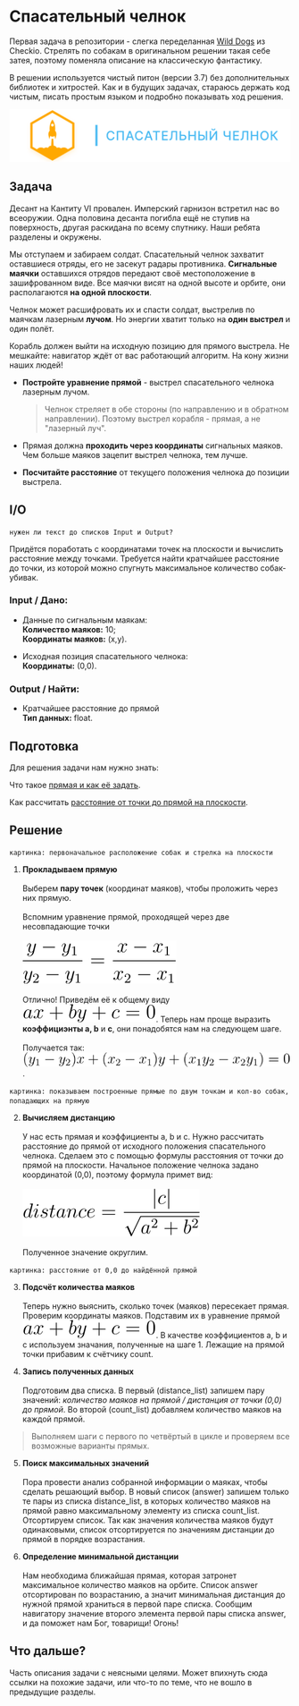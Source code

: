 # Спасательный челнок

Первая задача в репозитории - слегка переделанная [Wild Dogs](https://py.checkio.org/en/mission/wild-dogs/) из Checkio. Стрелять по собакам в оригинальном решении такая себе затея, поэтому поменяла описание на классическую фантастику.

В решении используется чистый питон (версии 3.7) без дополнительных библиотек и хитростей. Как и в будущих задачах, стараюсь держать код чистым, писать простым языком и подробно показывать ход решения.

![dse githubtasks cover rescueship](https://github.com/alyonkapetrova/apply_math/blob/master/wild_dogs/media/dse_githubtasks_cover_rescueship.svg)

## Задача

Десант на Кантиту VI провален. Имперский гарнизон встретил нас во всеоружии. Одна половина десанта погибла ещё не ступив на поверхность, другая раскидана по всему спутнику. Наши ребята разделены и окружены.

Мы отступаем и забираем солдат. Спасательный челнок захватит оставшиеся отряды, его не засекут радары противника. **Сигнальные маячки** оставшихся отрядов передают своё местоположение в зашифрованном виде. Все маячки висят на одной высоте и орбите, они располагаются **на одной плоскости**.

Челнок может расшифровать их и спасти солдат, выстрелив по маячкам лазерным **лучом**. Но энергии хватит только на **один выстрел** и один полёт.

Корабль должен выйти на исходную позицию для прямого выстрела. Не мешкайте: навигатор ждёт от вас работающий алгоритм. На кону жизни наших людей!

- **Постройте уравнение прямой** - выстрел спасательного челнока лазерным лучом.
  > Челнок стреляет в обе стороны (по направлению и в обратном направлении). Поэтому выстрел корабля - прямая, а не "лазерный луч".

- Прямая должна **проходить через координаты** сигнальных маяков. Чем больше маяков зацепит выстрел челнока, тем лучше.

- **Посчитайте расстояние** от текущего положения челнока до позиции выстрела.

## I/O

`нужен ли текст до списков Input и Output?`

Придётся поработать с координатами точек на плоскости и вычислить расстояние между точками. Требуется найти кратчайшее расстояние до точки, из которой можно спугнуть максимальное количество собак-убивак.

### Input / Дано:

- Данные по сигнальным маякам:
<br/>**Количество маяков:** 10;
<br/>**Координаты маяков:** (x,y).

- Исходная позиция спасательного челнока:
<br/>**Координаты:** (0,0).

### Output / Найти:

- Кратчайшее расстояние до прямой
<br/>**Тип данных:** float.

## Подготовка

Для решения задачи нам нужно знать:

Что такое [прямая и как её задать](https://ru.wikipedia.org/wiki/%D0%9F%D1%80%D1%8F%D0%BC%D0%B0%D1%8F).

Как рассчитать [расстояние от точки до прямой на плоскости](https://ru.wikipedia.org/wiki/%D0%A0%D0%B0%D1%81%D1%81%D1%82%D0%BE%D1%8F%D0%BD%D0%B8%D0%B5_%D0%BE%D1%82_%D1%82%D0%BE%D1%87%D0%BA%D0%B8_%D0%B4%D0%BE_%D0%BF%D1%80%D1%8F%D0%BC%D0%BE%D0%B9_%D0%BD%D0%B0_%D0%BF%D0%BB%D0%BE%D1%81%D0%BA%D0%BE%D1%81%D1%82%D0%B8).

## Решение

`картинка: первоначальное расположение собак и стрелка на плоскости`

1. __Прокладываем прямую__<br/>
<br/>Выберем __пару точек__ (координат маяков), чтобы проложить через них прямую.<br/>
<br/>Вспомним уравнение прямой, проходящей через две несовпадающие точки<br/>
<br/>![line equation formula](https://github.com/alyonkapetrova/apply_math/blob/master/wild_dogs/media/line_equation.svg)<br/>
<br/>Отлично! Приведём её к общему виду ![line equation normal view letters formula](https://github.com/alyonkapetrova/apply_math/blob/master/wild_dogs/media/line_equation_normal_view_letters.svg). Теперь нам проще выразить __коэффициэнты a, b__ и __c__, они понадобятся нам на следующем шаге.<br/>
<br/>Получается так: ![line equation normal view formula](https://github.com/alyonkapetrova/apply_math/blob/master/wild_dogs/media/line_equation_normal_view.svg).

`картинка: показываем построенные прямые по двум точкам и кол-во собак, попадающих на прямую`

2. __Вычисляем дистанцию__<br/>
<br/>У нас есть прямая и коэффициенты a, b и c. Нужно рассчитать расстояние до прямой от исходного положения спасательного челнока. Сделаем это с помощью формулы расстояния от точки до прямой на плоскости. Начальное положение челнока задано координатой (0,0), поэтому формула примет вид:<br/>
<br/>![point to line distance formula](https://github.com/alyonkapetrova/apply_math/blob/master/wild_dogs/media/point_to_line_distance.svg)<br/>
<br/>Полученное значение округлим.

`картинка: расстояние от 0,0 до найдённой прямой`

3. __Подсчёт количества маяков__<br/>
<br/>Теперь нужно выяснить, сколько точек (маяков) пересекает прямая. Проверим координаты маяков. Подставим их в уравнение прямой ![line equation normal view letters formula](https://github.com/alyonkapetrova/apply_math/blob/master/wild_dogs/media/line_equation_normal_view_letters.svg). В качестве коэффициентов a, b и c используем значания, полученные на шаге 1. Лежащие на прямой точки прибавим к счётчику count.

4. __Запись полученных данных__<br/>
<br/> Подготовим два списка. В первый (distance_list) запишем пару значений: _количество маяков на прямой / дистанция от точки (0,0) до прямой_. Во второй (count_list) добавляем количество маяков на каждой прямой.

> Выполняем шаги с первого по четвёртый в цикле и проверяем все возможные варианты прямых.

5. __Поиск максимальных значений__<br/>
<br/>Пора провести анализ собранной информации о маяках, чтобы сделать решающий выбор. В новый список (answer) запишем только те пары из списка distance_list, в которых количество маяков на прямой равно максимальному элементу из списка count_list. Отсортируем список. Так как значения количества маяков будут одинаковыми, список отсортируется по значениям дистанции до прямой в порядке возрастания.

6. __Определение минимальной дистанции__<br/>
<br/>Нам необходима ближайшая прямая, которая затронет максимальное количество маяков на орбите. Список answer отсортирован по возрастанию, а значит минимальная дистанция до нужной прямой храниться в первой паре списка. Сообщим навигатору значение второго элемента первой пары списка answer, и да поможет нам Бог, товарищи! Огонь!


## Что дальше?

Часть описания задачи с неясными целями. Может впихнуть сюда ссылки на похожие задачи, или что-то по теме, что не вошло в предыдущие разделы.
